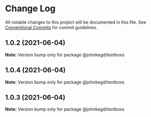 # Change Log

All notable changes to this project will be documented in this file.
See [Conventional Commits](https://conventionalcommits.org) for commit guidelines.

## 1.0.2 (2021-06-04)

**Note:** Version bump only for package @johnkegd/textboxs





## 1.0.4 (2021-06-04)

**Note:** Version bump only for package @johnkegd/textboxs





## 1.0.3 (2021-06-04)

**Note:** Version bump only for package @johnkegd/textboxs

